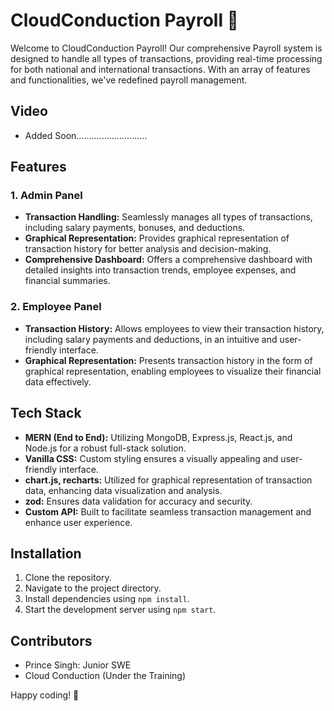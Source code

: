 # CloudConduction Payroll 🚀

Welcome to CloudConduction Payroll! Our comprehensive Payroll system is designed to handle all types of transactions, providing real-time processing for both national and international transactions. With an array of features and functionalities, we've redefined payroll management.

## Video
- Added Soon............................

## Features

### 1. Admin Panel
- **Transaction Handling:** Seamlessly manages all types of transactions, including salary payments, bonuses, and deductions.
- **Graphical Representation:** Provides graphical representation of transaction history for better analysis and decision-making.
- **Comprehensive Dashboard:** Offers a comprehensive dashboard with detailed insights into transaction trends, employee expenses, and financial summaries.

### 2. Employee Panel
- **Transaction History:** Allows employees to view their transaction history, including salary payments and deductions, in an intuitive and user-friendly interface.
- **Graphical Representation:** Presents transaction history in the form of graphical representation, enabling employees to visualize their financial data effectively.

## Tech Stack

- **MERN (End to End):** Utilizing MongoDB, Express.js, React.js, and Node.js for a robust full-stack solution.
- **Vanilla CSS:** Custom styling ensures a visually appealing and user-friendly interface.
- **chart.js, recharts:** Utilized for graphical representation of transaction data, enhancing data visualization and analysis.
- **zod:** Ensures data validation for accuracy and security.
- **Custom API:** Built to facilitate seamless transaction management and enhance user experience.

## Installation

1. Clone the repository.
2. Navigate to the project directory.
3. Install dependencies using `npm install`.
4. Start the development server using `npm start`.

## Contributors

- Prince Singh: Junior SWE
- Cloud Conduction (Under the Training)

Happy coding! 🌟
